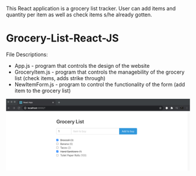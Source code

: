 This React application is a grocery list tracker. User can add items and quantity per item as well as check items s/he already gotten.

# Grocery-List-React-JS

File Descriptions:
- App.js - program that controls the design of the website
- GroceryItem.js - program that controls the managebility of the grocery list (check items, adds strike through)
- NewItemForm.js - program to control the functionality of the form (add item to the grocery list)

![](https://github.com/lizgarseeyah/Grocery-List-React-JS/blob/gh-pages/img/screenshot.png)
